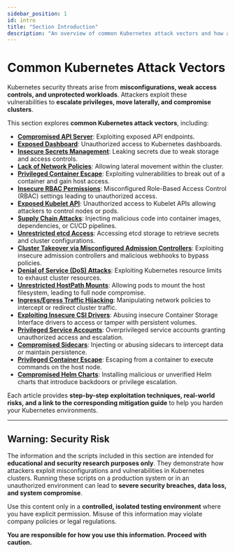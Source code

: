 ```yaml
---
sidebar_position: 1
id: intro
title: "Section Introduction"
description: "An overview of common Kubernetes attack vectors and how attackers exploit misconfigurations."
---
```


# Common Kubernetes Attack Vectors

Kubernetes security threats arise from **misconfigurations, weak access controls, and unprotected workloads**. Attackers exploit these vulnerabilities to **escalate privileges, move laterally, and compromise clusters**.

This section explores **common Kubernetes attack vectors**, including:

- **[Compromised API Server](/docs/attack_vectors/compromised_api_server)**: Exploiting exposed API endpoints.
- **[Exposed Dashboard](/docs/attack_vectors/exposed_dashboard)**: Unauthorized access to Kubernetes dashboards.
- **[Insecure Secrets Management](/docs/attack_vectors/insecure_secrets_management)**: Leaking secrets due to weak storage and access controls.
- **[Lack of Network Policies](/docs/attack_vectors/lack_of_network_policies)**: Allowing lateral movement within the cluster.
- **[Privileged Container Escape](/docs/attack_vectors/privileged_container_escape)**: Exploiting vulnerabilities to break out of a container and gain host access.
- **[Insecure RBAC Permissions](/docs/attack_vectors/insecure_rbac_permissions)**: Misconfigured Role-Based Access Control (RBAC) settings leading to unauthorized access.
- **[Exposed Kubelet API](/docs/attack_vectors/exposed_kubelet_api)**: Unauthorized access to Kubelet APIs allowing attackers to control nodes or pods.
- **[Supply Chain Attacks](/docs/attack_vectors/supply_chain_attacks)**: Injecting malicious code into container images, dependencies, or CI/CD pipelines.
- **[Unrestricted etcd Access](/docs/attack_vectors/unrestricted_etcd_access)**: Accessing etcd storage to retrieve secrets and cluster configurations.
- **[Cluster Takeover via Misconfigured Admission Controllers](/docs/attack_vectors/misconfigured_admission_controllers)**: Exploiting insecure admission controllers and malicious webhooks to bypass policies.
- **[Denial of Service (DoS) Attacks](/docs/attack_vectors/ddos_attacks)**: Exploiting Kubernetes resource limits to exhaust cluster resources.
- **[Unrestricted HostPath Mounts](/docs/attack_vectors/unrestricted_hostpath_mounts)**: Allowing pods to mount the host filesystem, leading to full node compromise.
- **[Ingress/Egress Traffic Hijacking](/docs/attack_vectors/traffic_hijacking)**: Manipulating network policies to intercept or redirect cluster traffic.
- **[Exploiting Insecure CSI Drivers](/docs/attack_vectors/insecure_csi_drivers)**: Abusing insecure Container Storage Interface drivers to access or tamper with persistent volumes.
- **[Privileged Service Accounts](/docs/attack_vectors/privileged_service_accounts)**: Overprivileged service accounts granting unauthorized access and escalation.
- **[Compromised Sidecars](/docs/attack_vectors/compromised_sidecars)**: Injecting or abusing sidecars to intercept data or maintain persistence.
- **[Privileged Container Escape](/docs/attack_vectors/privileged_container_escape)**: Escaping from a container to execute commands on the host node.
- **[Compromised Helm Charts](/docs/attack_vectors/supply_chain_attacks)**: Installing malicious or unverified Helm charts that introduce backdoors or privilege escalation.

Each article provides **step-by-step exploitation techniques, real-world risks, and a link to the corresponding mitigation guide** to help you harden your Kubernetes environments.

---

## **Warning: Security Risk**

The information and the scripts included in this section are intended for **educational and security research purposes only**. They demonstrate how attackers exploit misconfigurations and vulnerabilities in Kubernetes clusters. Running these scripts on a production system or in an unauthorized environment can lead to **severe security breaches, data loss, and system compromise**.

Use this content only in a **controlled, isolated testing environment** where you have explicit permission. Misuse of this information may violate company policies or legal regulations.

**You are responsible for how you use this information. Proceed with caution.**
